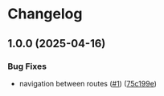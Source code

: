 # Changelog

## 1.0.0 (2025-04-16)


### Bug Fixes

* navigation between routes ([#1](https://github.com/pure-js/brew-experiment/issues/1)) ([75c199e](https://github.com/pure-js/brew-experiment/commit/75c199eeaef30db2f8d6ca6251816391ee17ad8f))
